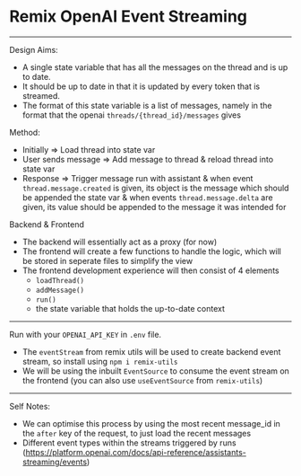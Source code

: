 # Remix OpenAI Event Streaming

---

Design Aims:
- A single state variable that has all the messages on the thread and is up to date.
- It should be up to date in that it is updated by every token that is streamed.
- The format of this state variable is a list of messages, namely in the format that the openai `threads/{thread_id}/messages` gives

Method:
- Initially => Load thread into state var
- User sends message => Add message to thread & reload thread into state var
- Response => 
    Trigger message run with assistant & 
    when event `thread.message.created` is given, its object is the message which should be appended the state var & 
    when events `thread.message.delta` are given, its value should be appended to the message it was intended for 

Backend & Frontend
- The backend will essentially act as a proxy (for now)
- The frontend will create a few functions to handle the logic, which will be stored in seperate files to simplify the view
- The frontend development experience will then consist of 4 elements
    - `loadThread()`
    - `addMessage()`
    - `run()`
    - the state variable that holds the up-to-date context

---

Run with your `OPENAI_API_KEY` in `.env` file.

- The `eventStream` from remix utils will be used to create backend event stream, so install using `npm i remix-utils`
- We will be using the inbuilt `EventSource` to consume the event stream on the frontend (you can also use `useEventSource` from `remix-utils`)

---
    
Self Notes:
- We can optimise this process by using the most recent message_id in the `after` key of the request, to just load the recent messages
- Different event types within the streams triggered by runs (https://platform.openai.com/docs/api-reference/assistants-streaming/events)

